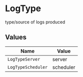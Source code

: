 # LogType

type/source of logs produced


## Values

| Name               | Value              |
| ------------------ | ------------------ |
| `LogTypeServer`    | server             |
| `LogTypeScheduler` | scheduler          |